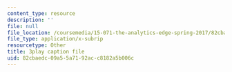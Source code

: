```yaml
---
content_type: resource
description: ''
file: null
file_location: /coursemedia/15-071-the-analytics-edge-spring-2017/82cbaedc09a55a7192acc8182a5b006c_CaLv-IWX5vo.vtt
file_type: application/x-subrip
resourcetype: Other
title: 3play caption file
uid: 82cbaedc-09a5-5a71-92ac-c8182a5b006c
---
```

